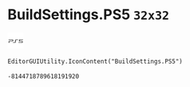 # BuildSettings.PS5 `32x32`
<img src="/img/BuildSettings.PS5.png" width=32 height=32>

``` CSharp
EditorGUIUtility.IconContent("BuildSettings.PS5")
```
```
-8144718789618191920
```
